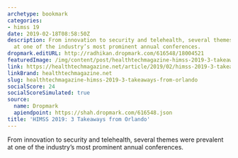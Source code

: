 ```yaml
---
archetype: bookmark
categories:
- himss 19
date: 2019-02-18T08:58:50Z
description: From innovation to security and telehealth, several themes were prevalent
  at one of the industry’s most prominent annual conferences.
dropmark.editURL: http://radhikan.dropmark.com/616548/18004521
featuredImage: /img/content/post/healthtechmagazine-himss-2019-3-takeaways-from-orlando.jpg
link: https://healthtechmagazine.net/article/2019/02/himss-2019-3-takeaways-orlando
linkBrand: healthtechmagazine.net
slug: healthtechmagazine-himss-2019-3-takeaways-from-orlando
socialScore: 24
socialScoreSimulated: true
source:
  name: Dropmark
  apiendpoint: https://shah.dropmark.com/616548.json
title: 'HIMSS 2019: 3 Takeaways from Orlando'
---
```

From innovation to security and telehealth, several themes were prevalent at one of the industry’s most prominent annual conferences.
